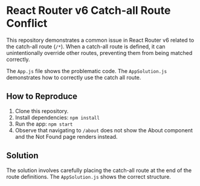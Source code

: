 # React Router v6 Catch-all Route Conflict

This repository demonstrates a common issue in React Router v6 related to the catch-all route (`/*`).  When a catch-all route is defined, it can unintentionally override other routes, preventing them from being matched correctly.

The `App.js` file shows the problematic code. The `AppSolution.js` demonstrates how to correctly use the catch all route.

## How to Reproduce

1. Clone this repository.
2. Install dependencies: `npm install`
3. Run the app: `npm start`
4. Observe that navigating to `/about` does not show the About component and the Not Found page renders instead.

## Solution

The solution involves carefully placing the catch-all route at the end of the route definitions.  The `AppSolution.js` shows the correct structure.